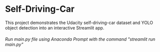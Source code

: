 # Self-Driving-Car

This project demonstrates the Udacity self-driving-car dataset and YOLO object detection into an interactive Streamlit app.

###### Run main.py file using Anaconda Prompt with the command "streamlit run main.py"
